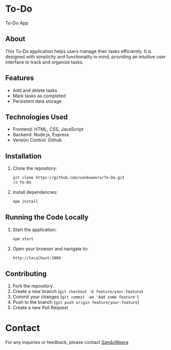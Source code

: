 # To-Do
To-Do App
## About
This To-Do application helps users manage their tasks efficiently. It is designed with simplicity and functionality in mind, providing an intuitive user interface to track and organize tasks.

## Features
- Add and delete tasks
- Mark tasks as completed
- Persistent data storage

## Technologies Used
- Frontend: HTML, CSS, JavaScript
- Backend: Node.js, Express
- Version Control: Github

## Installation

1. Clone the repository:
    ```sh
    git clone https://github.com/sanduweera/To-Do.git
    cd To-Do
    ```

2. Install dependencies:
    ```sh
    npm install
    ```

## Running the Code Locally

1. Start the application:
    ```sh
    npm start
    ```

2. Open your browser and navigate to:
    ```sh
    http://localhost:3000
    ```
## Contributing
1. Fork the repository
2. Create a new branch (`git checkout -b feature/your-feature`)
3. Commit your changes (`git commit -am 'Add some feature'`)
4. Push to the branch (`git push origin feature/your-feature`)
5. Create a new Pull Request

# Contact
For any inquiries or feedback, please contact [SanduWeera](sanduniweera2@gmail.com)
